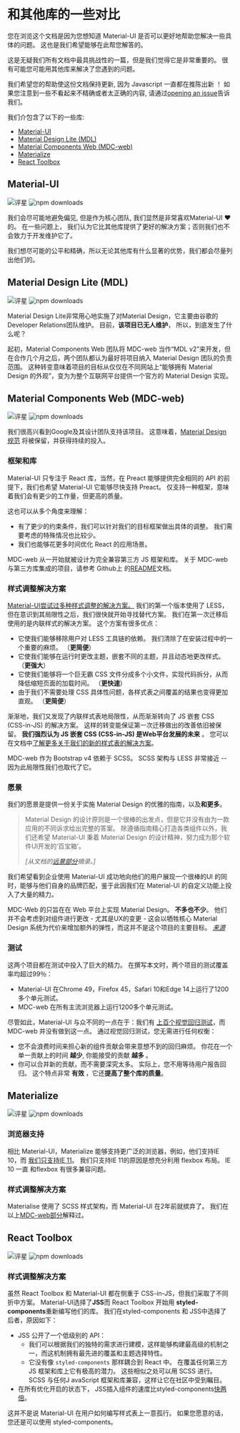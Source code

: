 # 和其他库的一些对比

<p class="description">您在浏览这个文档是因为您想知道 Material-UI 是否可以更好地帮助您解决一些具体的问题。 这也是我们希望能够在此帮您解答的。</p>

这是无疑我们所有文档中最具挑战性的一篇，但是我们觉得它是非常重要的。 很有可能您可能用其他库来解决了您遇到的问题。

我们希望您的帮助使这份文档保持更新, 因为 Javascript 一直都在推陈出新 ！ 如果您注意到一些不看起来不精确或者太正确的内容, 请通过[opening an issue](https://github.com/mui-org/material-ui/issues/new?title=[docs]+Inaccuracy+in+comparison+guide)告诉我们。

我们介包含了以下的一些库:

- [Material-UI](#material-ui)
- [Material Design Lite (MDL)](#material-design-lite-mdl)
- [Material Components Web (MDC-web)](#material-components-web-mdc-web)
- [Materialize](#materialize)
- [React Toolbox](#react-toolbox)

## Material-UI

![评星](https://img.shields.io/github/stars/mui-org/material-ui.svg?style=social&label=Stars) ![npm downloads](https://img.shields.io/npm/dm/@material-ui/core.svg)

我们会尽可能地避免偏见, 但是作为核心团队, 我们显然是非常喜欢Material-UI ️❤️的。 在一些问题上， 我们认为它比其他库提供了更好的解决方案；否则我们也不会致力于开发维护它了。 

我们想尽可能的公平和精确，所以无论其他库有什么显著的优势，我们都会尽量列出他们的。

## Material Design Lite (MDL)

![评星](https://img.shields.io/github/stars/google/material-design-lite.svg?style=social&label=Stars) ![npm downloads](https://img.shields.io/npm/dm/material-design-lite.svg)

Material Design Lite非常用心地实施了对Material Design，它主要由谷歌的Developer Relations团队维护。 目前，**该项目已无人维护**， 所以，到底发生了什么呢？

起初，Material Components Web 团队将 MDC-web 当作“MDL v2”来开发，但在合作几个月之后，两个团队都认为最好将项目纳入 Material Design 团队的负责范围。 这种转变意味着项目的目标从仅仅在不同网站上“能够拥有 Material Design 的外观”，变为为整个互联网平台提供一个官方的 Material Design 实现。

## Material Components Web (MDC-web)

![评星](https://img.shields.io/github/stars/material-components/material-components-web.svg?style=social&label=Stars) ![npm downloads](https://img.shields.io/npm/dm/material-components-web.svg)

我们很高兴看到Google及其设计团队支持该项目。 这意味着，[Material Design 规范](https://material.io/design/) 将被保留，并获得持续的投入。

### 框架和库

Material-UI 只专注于 React 库，当然，在 Preact 能够提供完全相同的 API 的前提下，我们也希望 Material-UI 它能够尽快支持 Preact。 仅支持一种框架，意味着我们会有更少的工作量，但更高的质量。

这也可以从多个角度来理解：

- 有了更少的约束条件，我们可以针对我们的目标框架做出具体的调整。 我们需要考虑的特殊情况也比较少。
- 我们也能够花更多时间优化 React 的应用场景。

MDC-web 从一开始就被设计为完全兼容第三方 JS 框架和库。 关于 MDC-web 与第三方库集成的项目，请参考 Github上 的[README](https://github.com/material-components/material-components-web/#material-components-for-the-web)文档。

### 样式调整解决方案

[Material-UI尝试过多种样式调整的解决方案。](https://github.com/oliviertassinari/a-journey-toward-better-style) 我们的第一个版本使用了 LESS，但在意识到其局限性之后，我们很快就开始寻找替代方案。 我们在第一次迁移后使用的是内联样式的解决方案。 这个方案有很多优点：

- 它使我们能够移除用户对 LESS 工具链的依赖。 我们清除了在安装过程中的一个重要的麻烦。 （**更简便**）
- 它使我们能够在运行时更改主题，嵌套不同的主题，并且动态地更改样式。 （**更强大**）
- 它使我们能够将一个巨无霸 CSS 文件分成多个小文件，实现代码拆分，从而降低缩短页面的加载时间。 （**更快速**）
- 由于我们不需要处理 CSS 具体性问题，各样式表之间覆盖的结果也变得更加直观。 （**更简便**）

渐渐地，我们又发现了内联样式表地局限性，从而渐渐转向了 JS 嵌套 CSS (CSS-in-JS) 的解决方案。 这样的转变能保证第一次迁移做出的改善依旧被保留。 **我们强烈认为 JS 嵌套 CSS (CSS-in-JS) 是Web平台发展的未来** 。 您可以在文档中[了解更多关于我们的新的样式表的解决方案](/customization/css-in-js/)。

MDC-web 作为 Bootstrap v4 依赖于 SCSS。 SCSS 架构与 LESS 非常接近 -- 因为此局限性我们也取代了它。

### 愿景

我们的愿景是提供一份关于实施 Material Design 的优雅的指南，以及**和更多**。

> Material Design 的设计原则是一个很棒的出发点，但是它并没有由为一款应用的不同诉求给出完整的答案。 除遵循指南精心打造各类组件以外，我们还希望 Material-UI 秉着 Material Design 的设计精神，努力成为那个软件UI开发的‘百宝箱’。
> 
> *[从文档的[远景部分](/discover-more/vision/)摘录。]*

我们希望看到企业使用 Material-UI 成功地向他们的用户展现一个很棒的UI 的同时，能够与他们自身的品牌匹配，鉴于此因我们在 Material-UI 的自定义功能上投入了大量的精力。

MDC-Web 的只旨在在 Web 平台上实现 Material Design。 **不多也不少**。 他们并不会考虑到对组件进行更改 - 尤其是UX的变更 - 这会以牺牲核心 Material Design 系统为代价来增加额外的弹性，而这并不是这个项目的主要目标。 *[来源](https://github.com/mui-org/material-ui/issues/6799#issuecomment-299925174)*

### 测试

这两个项目都在测试中投入了巨大的精力。 在撰写本文时，两个项目的测试覆盖率均超过99％：

- Material-UI 在Chrome 49，Firefox 45，Safari 10和Edge 14上运行了1200多个单元测试。
- MDC-web 在所有主流浏览器上运行1200多个单元测试。

尽管如此，Material-UI 与众不同的一点在于：我们有 [上百个视觉回归测试](https://www.argos-ci.com/mui-org/material-ui)，而 MDC-web 并没有做到这一点。 通过视觉回归测试，您无需进行任何权衡：

- 您不会浪费时间来担心新的组件贡献会带来意想不到的回归麻烦。 你花在一个单一贡献上的时间 **越少**, 你能接受的贡献 **越多** 。
- 你可以合并新的贡献，而不需要深究太多。 实际上，您不用等待用户报告回归。 这个特点非常 **有效** ，它还**提高了整个库的质量**。

## Materialize

![评星](https://img.shields.io/github/stars/Dogfalo/materialize.svg?style=social&label=Stars) ![npm downloads](https://img.shields.io/npm/dm/materialize-css.svg)

### 浏览器支持

相比 Material-UI，Materialize 能够支持更广泛的浏览器，例如，他们支持IE 10，而 [我们只支持IE 11](/getting-started/supported-platforms/)。 我们只支持IE 11的原因是想充分利用 flexbox 布局。 IE 10 一直 和flexbox 有很多兼容问题。

### 样式调整解决方案

Materialise 使用了 SCSS 样式架构，而 Material-UI 在2年前就摈弃了。 我们在以上[MDC-web部分](#styling-solution)解释过。

## React Toolbox

![评星](https://img.shields.io/github/stars/react-toolbox/react-toolbox.svg?style=social&label=Stars) ![npm downloads](https://img.shields.io/npm/dm/react-toolbox.svg)

### 样式调整解决方案

虽然 React Toolbox 和 Material-UI 都在侧重于 CSS-in-JS，但我们采取了不同折中方案。 Material-UI选择了**JSS**而 React Toolbox 开始用 **styled-components**重新编写他们的库。 我们在styled-components 和 JSS中选择了后者，原因如下：

- JSS 公开了一个低级别的 API： 
  - 我们可以根据我们的独特的需求进行建模，这样能够构建最高级的机制之一，而这机制拥有最先进的覆盖和主题选择特性。
  - 它没有像 `styled-components` 那样耦合到 React 中。 在覆盖任何第三方 JS 框架和库上它有极高的潜力。 这些相似之处可以用 SCSS 进行。 SCSS 与任何J avaScript 框架和库兼容，这样让它在社区中受到瞩目。
- 在所有优化开启的状态下， JSS插入组件的速度比styled-components[快两倍](https://github.com/A-gambit/CSS-IN-JS-Benchmarks/blob/master/RESULT.md)。

这并不是说 Material-UI 在用户如何编写样式表上一意孤行。 如果您愿意的话，您还是可以使用 styled-components。